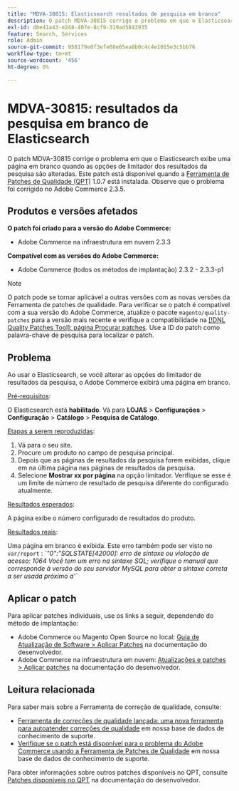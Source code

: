 ```yaml
---
title: "MDVA-30815: Elasticsearch resultados de pesquisa em branco"
description: O patch MDVA-30815 corrige o problema em que o Elasticsearch exibe uma página em branco quando as opções de limitador dos resultados da pesquisa são alteradas. Este patch está disponível quando a [Ferramenta de correções de qualidade (QPT)](/help/announcements/adobe-commerce-announcements/magento-quality-patches-released-new-tool-to-self-serve-quality-patches.md) 1.0.7 está instalada. Observe que o problema foi corrigido no Adobe Commerce 2.3.5.
exl-id: dbe41a43-e248-407e-8cf9-319ad5843935
feature: Search, Services
role: Admin
source-git-commit: 958179e0f3efe08e65ea8b0c4c4e1015e3c5bb76
workflow-type: tm+mt
source-wordcount: '456'
ht-degree: 0%

---
```


# MDVA-30815: resultados da pesquisa em branco de Elasticsearch

O patch MDVA-30815 corrige o problema em que o Elasticsearch exibe uma página em branco quando as opções de limitador dos resultados da pesquisa são alteradas. Este patch está disponível quando a [Ferramenta de Patches de Qualidade (QPT)](/help/announcements/adobe-commerce-announcements/magento-quality-patches-released-new-tool-to-self-serve-quality-patches.md) 1.0.7 está instalada. Observe que o problema foi corrigido no Adobe Commerce 2.3.5.

## Produtos e versões afetados

**O patch foi criado para a versão do Adobe Commerce:**

* Adobe Commerce na infraestrutura em nuvem 2.3.3

**Compatível com as versões do Adobe Commerce:**

* Adobe Commerce (todos os métodos de implantação) 2.3.2 - 2.3.3-p1

>[!NOTE]
>
>O patch pode se tornar aplicável a outras versões com as novas versões da Ferramenta de patches de qualidade. Para verificar se o patch é compatível com a sua versão do Adobe Commerce, atualize o pacote `magento/quality-patches` para a versão mais recente e verifique a compatibilidade na [[!DNL Quality Patches Tool]: página Procurar patches](https://devdocs.magento.com/quality-patches/tool.html#patch-grid). Use a ID do patch como palavra-chave de pesquisa para localizar o patch.

## Problema

Ao usar o Elasticsearch, se você alterar as opções do limitador de resultados da pesquisa, o Adobe Commerce exibirá uma página em branco.

<u>Pré-requisitos</u>:

O Elasticsearch está **habilitado**. Vá para **LOJAS** > **Configurações** > **Configuração** > **Catálogo** > **Pesquisa de Catálogo**.

<u>Etapas a serem reproduzidas</u>:

1. Vá para o seu site.
1. Procure um produto no campo de pesquisa principal.
1. Depois que as páginas de resultados da pesquisa forem exibidas, clique em na última página nas páginas de resultados da pesquisa.
1. Selecione **Mostrar xx por página** na opção limitador. Verifique se esse é um limite de número de resultado de pesquisa diferente do configurado atualmente.

<u>Resultados esperados</u>:

A página exibe o número configurado de resultados do produto.

<u>Resultados reais</u>:

Uma página em branco é exibida. Este erro também pode ser visto no `var/report` : *\`&quot;0&quot;:&quot;SQLSTATE\[42000\]: erro de sintaxe ou violação de acesso: 1064 Você tem um erro na sintaxe SQL; verifique o manual que corresponde à versão do seu servidor MySQL para obter a sintaxe correta a ser usada próximo a&#39;\`*

## Aplicar o patch

Para aplicar patches individuais, use os links a seguir, dependendo do método de implantação:

* Adobe Commerce ou Magento Open Source no local: [Guia de Atualização de Software > Aplicar Patches](https://devdocs.magento.com/guides/v2.4/comp-mgr/patching/mqp.html) na documentação do desenvolvedor.
* Adobe Commerce na infraestrutura em nuvem: [Atualizações e patches > Aplicar patches](https://devdocs.magento.com/cloud/project/project-patch.html) na documentação do desenvolvedor.

## Leitura relacionada

Para saber mais sobre a Ferramenta de correção de qualidade, consulte:

* [Ferramenta de correções de qualidade lançada: uma nova ferramenta para autoatender correções de qualidade](/help/announcements/adobe-commerce-announcements/magento-quality-patches-released-new-tool-to-self-serve-quality-patches.md) em nossa base de dados de conhecimento de suporte.
* [Verifique se o patch está disponível para o problema do Adobe Commerce usando a Ferramenta de Patches de Qualidade](/help/support-tools/patches-available-in-qpt-tool/check-patch-for-magento-issue-with-magento-quality-patches.md) em nossa base de dados de conhecimento de suporte.

Para obter informações sobre outros patches disponíveis no QPT, consulte [Patches disponíveis no QPT](https://devdocs.magento.com/quality-patches/tool.html#patch-grid) na documentação do desenvolvedor.
